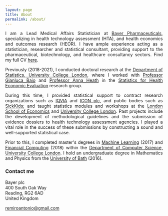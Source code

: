 ```yaml
---
layout: page
title: About
permalink: /about/
---
```


<p align="justify">I am a Lead Medical Affairs Statistician at <a href="https://pharma.bayer.com/">Bayer Pharmaceuticals</a>, specializing in health technology assessment (HTA), and health economics and outcomes research (HEOR). I have ample experience acting as a statistician, researcher and statistical consultant, providing support to the pharmaceutical, biotechnology, and healthcare consultancy sectors. Find my full CV <a href="/files/remiroazocar_cv_april22.pdf">here</a>.</p>  

<p align="justify">Previously (2018-2021), I conducted doctoral research at the <a href="https://www.ucl.ac.uk/statistics/">Department of Statistics, University College London</a>, where I worked with <a href="http://www.statistica.it/gianluca/">Professor Gianluca Baio</a> and <a href="https://sites.google.com/site/annaheathstats/">Professor Anna Heath</a> in the <a href="https://egon.stats.ucl.ac.uk/research/statistics-health-economics/">Statistics for Health Economic Evaluation</a> research group.</p> 
  
<p align="justify">During this time, I provided statistical support to contract research organizations such as <a href="https://www.iqvia.com/">IQVIA</a> and <a href="https://www.iconplc.com/">ICON plc</a>, and public bodies such as <a href="https://www.sickkids.ca/">SickKids</a>; and taught statistics modules and workshops at the <a href="https://www.lse.ac.uk/statistics">London School of Economics</a> and <a href="https://www.ucl.ac.uk/statistics/">University College London</a>. Past projects include the development of methodological guidelines and the submission of evidence dossiers to health technology assessment agencies. I played a vital role in the success of these submissions by constructing a sound and well-supported statistical case.</p> 
 
[//]: # (<p align="justify">Projects included the development of methodological guidelines, the statistical analysis of outcome data within a variety of programming languages, and the submission of evidence dossiers to health technology assessment agencies. I played a vital role in the success of these submissions by constructing a sound and well-supported statistical case.</p>) 
  
<p align="justify">Prior to this, I completed master's degrees in <a href="http://www.cs.ucl.ac.uk/prospective_students/msc_machine_learning/">Machine Learning</a> (2017) and <a href="https://www.ucl.ac.uk/prospective-students/graduate/research-degrees/financial-computing-mres-mphil-phd">Financial Computing</a> (2018) within the <a href="http://www.cs.ucl.ac.uk">Department of Computer Science, University College London</a>. I hold an undergraduate degree in Mathematics and Physics from the <a href="https://www.bath.ac.uk/">University of Bath</a> (2016).</p>

### Contact me

Bayer plc<br/>
400 South Oak Way<br/>
Reading, RG2 6AD<br/>
United Kingdom<br/>

[remiroantonio@gmail.com](mailto:remiroantonio@gmail.com)<br/>
